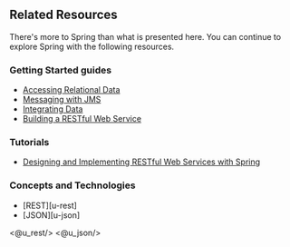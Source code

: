 ## Related Resources

There's more to Spring than what is presented here. You can continue to explore Spring with the following resources.

### Getting Started guides

* [Accessing Relational Data][gs-relational-data-access]
* [Messaging with JMS][gs-messaging-jms]
* [Integrating Data][gs-integration]
* [Building a RESTful Web Service][gs-rest-service]

[gs-relational-data-access]: /guides/gs/relational-data-access/
[gs-messaging-jms]: /guides/gs/messaging-jms/
[gs-integration]: /guides/gs/integration/
[gs-rest-service]: /guides/gs/rest-service/

### Tutorials

* [Designing and Implementing RESTful Web Services with Spring][tut-rest]

[tut-rest]: /guides/tutorials/rest

### Concepts and Technologies

* [REST][u-rest]
* [JSON][u-json]

<@u_rest/>
<@u_json/>
